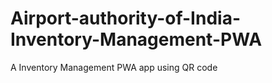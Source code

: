 # Airport-authority-of-India-Inventory-Management-PWA
A Inventory Management PWA app using QR code 
